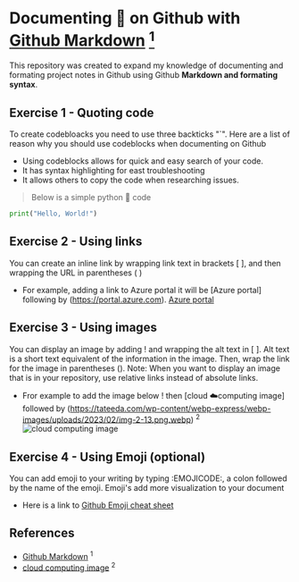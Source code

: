 # Documenting 📝 on Github with [Github Markdown](https://docs.github.com/en/get-started/writing-on-github/getting-started-with-writing-and-formatting-on-github/basic-writing-and-formatting-syntax) [<sup> 1 </sup>](#References)

This repository was created to expand my knowledge of documenting and formating project notes in Github using Github **Markdown and formating syntax**.

## Exercise 1 - Quoting code
To create codebloacks you need to use three backticks "`". Here are a list of reason why you should use codeblocks when documenting on Github
- Using codeblocks allows for quick and easy search of your code.
- It has syntax highlighting for east troubleshooting
- It allows others to copy the code when researching issues.
> Below is a simple python 🐍 code
``` python 
print("Hello, World!")
```
## Exercise 2 - Using links
You can create an inline link by wrapping link text in brackets [ ], and then wrapping the URL in parentheses ( )
- For example, adding a link to Azure portal it will be [Azure portal] following by (https://portal.azure.com). [Azure portal](https://portal.azure.com)

## Exercise 3 - Using images
You can display an image by adding ! and wrapping the alt text in [ ]. Alt text is a short text equivalent of the information in the image. Then, wrap the link for the image in parentheses (). Note: When you want to display an image that is in your repository, use relative links instead of absolute links.
- Fror example to add the image below ! then [cloud ☁️computing image] followed by (https://tateeda.com/wp-content/webp-express/webp-images/uploads/2023/02/img-2-13.png.webp) <sup> 2 </sup>
![cloud computing image](https://tateeda.com/wp-content/webp-express/webp-images/uploads/2023/02/img-2-13.png.webp)

## Exercise 4 - Using Emoji (optional)
You can add emoji to your writing by typing :EMOJICODE:, a colon followed by the name of the emoji. Emoji's add more visualization to your document
- Here is a link to [Github Emoji cheat sheet](https://github.com/ikatyang/emoji-cheat-sheet/blob/master/README.md)

## References 
- [Github Markdown](https://docs.github.com/en/get-started/writing-on-github/getting-started-with-writing-and-formatting-on-github/basic-writing-and-formatting-syntax) <sup> 1 </sup>
- [cloud computing image](https://tateeda.com/wp-content/webp-express/webp-images/uploads/2023/02/img-2-13.png.webp) <sup> 2 </sup>
